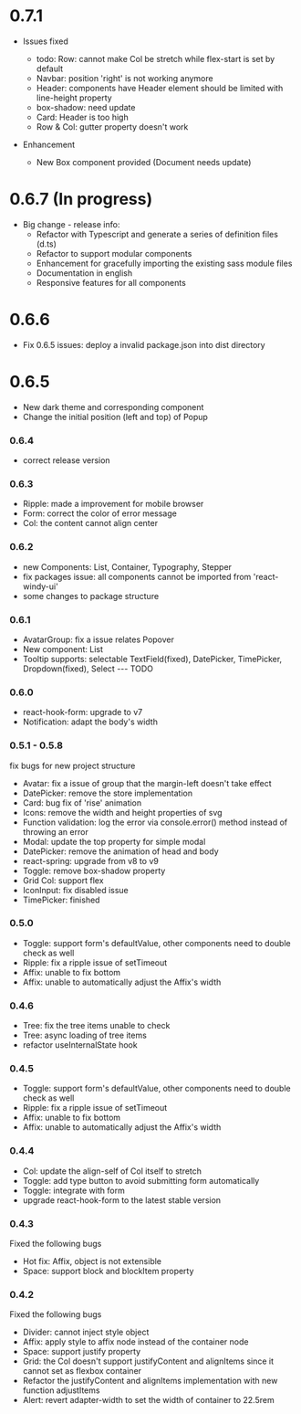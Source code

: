 # 0.7.1

- Issues fixed
    * todo: Row: cannot make Col be stretch while flex-start is set by default
    * Navbar: position 'right' is not working anymore
    * Header: components have Header element should be limited with line-height property
    * box-shadow: need update
    * Card: Header is too high
    * Row & Col: gutter property doesn't work

- Enhancement
    * New Box component provided (Document needs update)

# 0.6.7 (In progress)

- Big change - release info:
    * Refactor with Typescript and generate a series of definition files (d.ts)
    * Refactor to support modular components
    * Enhancement for gracefully importing the existing sass module files
    * Documentation in english
    * Responsive features for all components

# 0.6.6

* Fix 0.6.5 issues: deploy a invalid package.json into dist directory

# 0.6.5

* New dark theme and corresponding component
* Change the initial position (left and top) of Popup

### 0.6.4

* correct release version

### 0.6.3

* Ripple: made a improvement for mobile browser
* Form: correct the color of error message
* Col: the content cannot align center

### 0.6.2

* new Components: List, Container, Typography, Stepper
* fix packages issue: all components cannot be imported from 'react-windy-ui'
* some changes to package structure

### 0.6.1

* AvatarGroup: fix a issue relates Popover
* New component: List
* Tooltip supports: selectable TextField(fixed), DatePicker, TimePicker, Dropdown(fixed), Select --- TODO

### 0.6.0

* react-hook-form: upgrade to v7
* Notification: adapt the body's width

### 0.5.1 - 0.5.8

fix bugs for new project structure

* Avatar: fix a issue of group that the margin-left doesn't take effect
* DatePicker: remove the store implementation
* Card: bug fix of 'rise' animation
* Icons: remove the width and height properties of svg
* Function validation: log the error via console.error() method instead of throwing an error
* Modal: update the top property for simple modal
* DatePicker: remove the animation of head and body
* react-spring: upgrade from v8 to v9
* Toggle: remove box-shadow property
* Grid Col: support flex
* IconInput: fix disabled issue
* TimePicker: finished

### 0.5.0

* Toggle: support form's defaultValue, other components need to double check as well
* Ripple: fix a ripple issue of setTimeout
* Affix: unable to fix bottom
* Affix: unable to automatically adjust the Affix's width

### 0.4.6

* Tree: fix the tree items unable to check
* Tree: async loading of tree items
* refactor useInternalState hook

### 0.4.5

* Toggle: support form's defaultValue, other components need to double check as well
* Ripple: fix a ripple issue of setTimeout
* Affix: unable to fix bottom
* Affix: unable to automatically adjust the Affix's width

### 0.4.4

* Col:  update the align-self of Col itself to stretch
* Toggle: add type button to avoid submitting form automatically
* Toggle: integrate with form
* upgrade react-hook-form to the latest stable version

### 0.4.3

Fixed the following bugs

* Hot fix: Affix, object is not extensible
* Space: support block and blockItem property

### 0.4.2

Fixed the following bugs

* Divider: cannot inject style object
* Affix: apply style to affix node instead of the container node
* Space: support justify property
* Grid: the Col doesn't support justifyContent and alignItems since it cannot set as flexbox container
* Refactor the justifyContent and alignItems implementation with new function adjustItems
* Alert: revert adapter-width to set the width of container to 22.5rem